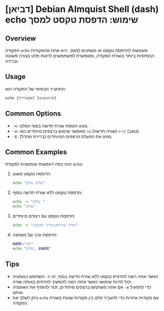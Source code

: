 # [דביאן] Debian Almquist Shell (dash) echo שימוש: הדפסת טקסט למסך

## Overview
הפקודה `echo` משמשת להדפסת טקסט או משתנים למסך. היא אחת מהפקודות הבסיסיות ביותר בשורת הפקודה, ומאפשרת למשתמשים לראות פלט בצורה פשוטה וברורה.

## Usage
התחביר הבסיסי של הפקודה הוא:
```
echo [אפשרויות] [ארגומנטים]
```

## Common Options
- `-n`: מונע הוספת שורת חדשה בסוף הפלט.
- `-e`: מאפשר שימוש ברצפים מיוחדים כמו `\n` (שורה חדשה) ו-`\t` (טאב).
- `-E`: מונע את הפעלת הרצפים המיוחדים (ברירת מחדל).

## Common Examples
הנה כמה דוגמאות שימושיות לפקודת `echo`:

1. הדפסת טקסט פשוט:
   ```sh
   echo "שלום עולם"
   ```

2. הדפסת טקסט ללא שורת חדשה בסוף:
   ```sh
   echo -n "שלום "
   echo "עולם"
   ```

3. הדפסת טקסט עם רצפים מיוחדים:
   ```sh
   echo -e "שורה ראשונה\nשורה שנייה"
   ```

4. הדפסת ערך של משתנה:
   ```sh
   NAME="יוסי"
   echo "שלום, $NAME"
   ```

## Tips
- השתמש באופציה `-n` כאשר אתה רוצה להדפיס טקסט ללא שורת חדשה בסוף, זה יכול להיות שימושי כאשר אתה רוצה להמשיך להדפיס באותה שורה.
- אם אתה משתמש ברצפים מיוחדים, זכור להוסיף את האופציה `-e` כדי להפעיל אותם.
- ניתן לשלב את `echo` עם פקודות אחרות כדי להעביר פלט בין פקודות שונות בשורת הפקודה.